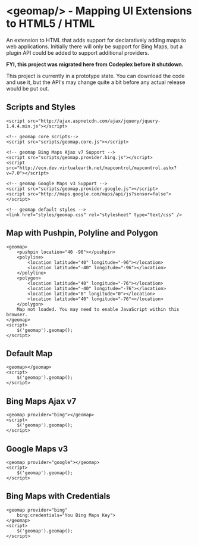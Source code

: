 # &lt;geomap/> - Mapping UI Extensions to HTML5 / HTML

An extension to HTML that adds support for declaratively adding maps to web applications. Initially there will only be support for Bing Maps, but a plugin API could be added to support additional providers.

**FYI, this project was migrated here from Codeplex before it shutdown.**

This project is currently in a prototype state. You can download the code and use it, but the API's may change quite a bit before any actual release would be put out.

## Scripts and Styles

    <script src="http://ajax.aspnetcdn.com/ajax/jquery/jquery-1.4.4.min.js"></script>

    <!-- geomap core scripts-->
    <script src="scripts/geomap.core.js"></script>
                
    <!-- geomap Bing Maps Ajax v7 Support -->
    <script src="scripts/geomap.provider.bing.js"></script>
    <script src="http://ecn.dev.virtualearth.net/mapcontrol/mapcontrol.ashx?v=7.0"></script>
                
    <!-- geomap Google Maps v3 Support -->
    <script src="scripts/geomap.provider.google.js"></script>
    <script src="http://maps.google.com/maps/api/js?sensor=false"></script>

    <!-- geomap default styles -->
    <link href="styles/geomap.css" rel="stylesheet" type="text/css" />

## Map with Pushpin, Polyline and Polygon

    <geomap>
        <pushpin location="40 -96"></pushpin>
        <polyline>
            <location latitude="40" longitude="-96"></location>
            <location latitude="-40" longitude="-96"></location>
        </polyline>
        <polygon>
            <location latitude="40" longitude="-76"></location>
            <location latitude="-40" longitude="-76"></location>
            <location latitude="0" longitude="0"></location>
            <location latitude="40" longitude="-76"></location>
        </polygon>
        Map not loaded. You may need to enable JavaScript within this browser.
    </geomap>
    <script>
        $('geomap').geomap();
    </script>

## Default Map

    <geomap></geomap>
    <script>
        $('geomap').geomap();
    </script>

## Bing Maps Ajax v7

    <geomap provider="bing"></geomap>
    <script>
        $('geomap').geomap();
    </script>

## Google Maps v3

    <geomap provider="google"></geomap>
    <script>
        $('geomap').geomap();
    </script>

## Bing Maps with Credentials

    <geomap provider="bing"
        bing:credentials="You Bing Maps Key">
    </geomap>
    <script>
        $('geomap').geomap();
    </script>

